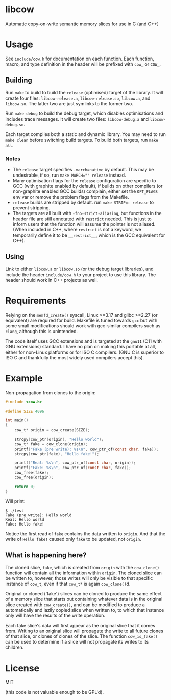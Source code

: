 # libcow
Automatic copy-on-write semantic memory slices for use in C (and C++)

# Usage
See `include/cow.h` for documentation on each function.
Each function, macro, and type definition in the header will be prefixed with `cow_` or `COW_`.

## Building
Run `make` to build to build the `release` (optimised) target of the library.
It will create four files: `libcow-release.a`, `libcow-release.so`, `libcow.a`, and `libcow.so`.
The latter two are just symlinks to the former two.

Run `make debug` to build the debug target, which disables optimisations and includes trace messages.
It will create two files: `libcow-debug.a` and `libcow-debug.so`.

Each target compiles both a static and dynamic library. You may need to run `make clean` before switching build targets.
To build both targets, run `make all`.

### Notes
* The `release` target specifies `-march=native` by default. This may be undesirable, if so, run `make MARCH="" release` instead.
* Many optimisation flags for the `release` configuration are specific to GCC (with graphite enabled by default), if builds on other compilers (or non-graphite enabled GCC builds) complain, either set the `OPT_FLAGS` env var or remove the problem flags from the Makefile.
* `release` builds are stripped by default. run `make STRIP=: release` to prevent stripping.
* The targets are all built with `-fno-strict-aliasing`, but functions in the header file are still annotated with `restrict` needed. This is just to inform users that the function will assume the pointer is not aliased. (When included in C++, where `restrict` is not a keyword, we temporarily define it to be `__restrict__`, which is the GCC equivalent for C++).

## Using
Link to either `libcow.a` or `libcow.so` (or the debug target libraries), and include the header `include/cow.h` to your project to use this library.
The header should work in C++ projects as well.



# Requirements
Relying on the `memfd_create()` syscall, Linux >=3.17 and glibc >=2.27 (or equivalent) are required for build.
Makefile is tuned towards `gcc` but with some small modifications should work with gcc-similar compilers such as `clang`, although this is unintended.

The code itself uses GCC extensions and is targeted at the `gnu11` (C11 with GNU extensions) standard.
I have no plan on making this portable at all, either for non-Linux platforms or for ISO C compilers. 
(GNU C is superior to ISO C and thankfully the most widely used compilers accept this).

# Example
Non-propagation from clones to the origin:
``` c
#include <cow.h>

#define SIZE 4096

int main()
{
	cow_t* origin = cow_create(SIZE);
	
	strcpy(cow_ptr(origin), "Hello world");
	cow_t* fake = cow_clone(origin);
	printf("Fake (pre write): %s\n", cow_ptr_of(const char, fake));
	strcpy(cow_ptr(fake), "Hello fake!");

	printf("Real: %s\n", cow_ptr_of(const char, origin));
	printf("Fake: %s\n", cow_ptr_of(const char, fake));
	cow_free(fake);
	cow_free(origin);

	return 0;
}

```
Will print:

``` shell
$ ./test
Fake (pre write): Hello world
Real: Hello world
Fake: Hello fake!
```
Notice the first read of `fake` contains the data written to `origin`. And that the write of `Hello fake!` caused only `fake` to be updated, not `origin`.

## What is happening here?
The cloned slice, `fake`, which is created from `origin` with the `cow_clone()` function will contain all the information within `origin`. 
The cloned slice can be written to, however, those writes will only be visible to that specific instance of `cow_t`, even if that `cow_t*` is again `cow_clone()`d.

Original or cloned ('fake') slices can be cloned to produce the same effect of a memory slice that starts out containing whatever data is in the original slice created with `cow_create()`, and can be modified to produce a automatically and lazily copied slice when written to, to which that instance only will have the results of the write operation.

Each fake slice's data will first appear as the original slice that it comes from. Writing to an original slice will propagate the write to all future clones of that slice, or clones of clones of the slice.
The function `cow_is_fake()` can be used to determine if a slice will not propagate its writes to its children.

# License
MIT

(this code is not valuable enough to be GPL'd).
